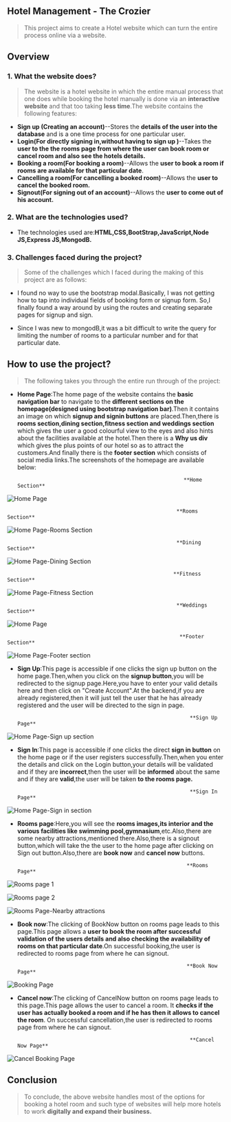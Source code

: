 ## Hotel Management - The Crozier
>This project aims to create a Hotel website which can turn the entire process online via a website.

## Overview
### 1. What the website does?
> The website is a hotel website in which the entire manual process that one does while booking the hotel manually is done via an **interactive website** and that too taking **less time**.The website contains the following features:
- **Sign up (Creating an account)**--Stores the **details of the user into the database** and is a one time process for one particular user.
- **Login(For directly signing in,without having to sign up )**--Takes the **user to the the rooms page from where the user can book room or cancel room and also see the hotels details.**
- **Booking a room(For booking a room)**--Allows the **user to book a room if rooms are available for that particular date**.
- **Cancelling a room(For cancelling a booked room)**--Allows the **user to cancel the booked room.**
- **Signout(For signing out of an account)**--Allows the **user to come out of his account.**

### 2. What are the technologies used?
- The technologies used are:**HTML,CSS,BootStrap,JavaScript,Node JS,Express JS,MongodB.**
### 3.  Challenges faced during the project?
> Some of the challenges which I faced during the making of this project are as follows:
- I found no way to use the bootstrap modal.Basically, I was not getting how to tap into individual fields of  booking form or signup form. So,I finally found a way around by using the routes and creating separate pages for signup and sign.

- Since I was new to mongodB,it was a bit difficult to write the query for limiting the number of rooms to a particular number and for that particular date.


## How to use the project?
> The following takes you through the entire run through of the project:

- **Home Page**:The home page of the website contains the **basic navigation bar** to navigate to the **different sections on the homepage(designed using bootstrap navigation bar)**.Then it contains an image on which **signup and signin buttons** are placed.Then,there is **rooms section,dining section,fitness section and weddings section** which gives the user a good colourful view to the eyes and also hints about the facilities available at the hotel.Then there is a **Why us div** which gives the plus points of our hotel so as to attract the customers.And finally there is the **footer section** which consists of social media links.The screenshots of the homepage are available below:
                                                                 
                                                            **Home Section**
                                                                 
                                                                 
![Home Page](https://github.com/viraj2002/ProjectHotelManagement/blob/master/readmeimages/homepagereadmeimages1_2.png)
                                                                 
                                                                 
                                                           **Rooms Section**
                                                                 
                                                                 

![Home Page-Rooms Section](https://github.com/viraj2002/ProjectHotelManagement/blob/master/readmeimages/homepageroomsreadmeimages2_2.png)

                                                                 
                                                           **Dining Section**
                                                           

![Home Page-Dining Section](https://github.com/viraj2002/ProjectHotelManagement/blob/master/readmeimages/homepagediningreadmeimages3_2.png)

                                                                 
                                                          **Fitness Section**
                                                          

![Home Page-Fitness Section](https://github.com/viraj2002/ProjectHotelManagement/blob/master/readmeimages/homepagefitnessreadmeimages3_2.png)
                                                        
                                                        
                                                           **Weddings Section**
                                                            

![Home Page](https://github.com/viraj2002/ProjectHotelManagement/blob/master/readmeimages/homepageweddingsreadmeimages3_3.png)


                                                            **Footer Section**


![Home Page-Footer section](https://github.com/viraj2002/ProjectHotelManagement/blob/master/readmeimages/homepagefooterreadmeimages3_2.png)


- **Sign Up**:This page is accessible if one clicks the sign up button on the home page.Then,when you click on the **signup button**,you will be redirected to the signup page.Here,you have to enter your valid details here and then click on "Create Account".At the backend,if you are already registered,then it will just tell the user that he has already registered and the user will be directed to the sign in page.
                                                             
                                                             
                                                              **Sign Up Page**
                                                               

![Home Page-Sign up section](https://github.com/viraj2002/ProjectHotelManagement/blob/master/readmeimages/signupreadmeimages3_2.png)


- **Sign In**:This page is accessible if one clicks the direct **sign in button** on the home page or if the user registers successfully.Then,when you enter the details and click on the Login button,your details will be validated and if they are **incorrect**,then the user will be **informed** about the same and if they are **valid**,the user will be taken **to the rooms page.**
                                                    
                                                    
                                                              **Sign In Page**
                                                               

![Home Page-Sign in section](https://github.com/viraj2002/ProjectHotelManagement/blob/master/readmeimages/signinreadmeimages3_2.png)


- **Rooms page**:Here,you will see the **rooms images,its interior and the various facilities like swimming pool,gymnasium**,etc.Also,there are some nearby attractions,mentioned there.Also,there is a signout button,which will take the the user to the home page after clicking on Sign out button.Also,there are **book now** and **cancel now** buttons.
  
                                                              
                                                              
                                                             **Rooms  Page**
                                                             
                                                             
![Rooms page 1 ](https://github.com/viraj2002/ProjectHotelManagement/blob/master/readmeimages/roomspagereadmeimages1_2.png)

![Rooms page 2](https://github.com/viraj2002/ProjectHotelManagement/blob/master/readmeimages/roomspagereadmeimages2_2.png)

![Rooms Page-Nearby attractions](https://github.com/viraj2002/ProjectHotelManagement/blob/master/readmeimages/roomspagereadmeimages3_2.png)


- **Book now**:The clicking of BookNow button on rooms page leads to this page.This page allows a **user to book the room after successful validation of the users details and also checking the availability of rooms on that particular date**.On successful booking,the user is redirected to rooms page from where he can signout.

                                                               
                                                             **Book Now Page**
                                                                
                                                                
![Booking  Page](https://github.com/viraj2002/ProjectHotelManagement/blob/master/readmeimages/bookingspagereadmeimages3_2.png)


- **Cancel now**:The clicking of CancelNow button on rooms page leads to this page.This page allows the user to cancel a room. It **checks if the user has actually booked a room and if he has then it allows to cancel the room**. On successful cancellation,the user is redirected to rooms page from where he can signout.
                                                                        
                                                                        
                                                              **Cancel Now Page**
  
![Cancel Booking Page](https://github.com/viraj2002/ProjectHotelManagement/blob/master/readmeimages/cancelbookingspagereadmeimages3_2.png)

## Conclusion
>To conclude, the above website handles most of the options for booking a hotel room and such type of websites will help more hotels to work **digitally and expand their business.**


   










